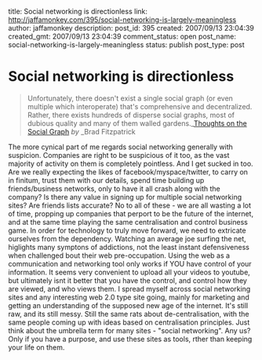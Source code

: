 title: Social networking is directionless
link: http://jaffamonkey.com/395/social-networking-is-largely-meaningless
author: jaffamonkey
description: 
post_id: 395
created: 2007/09/13 23:04:39
created_gmt: 2007/09/13 23:04:39
comment_status: open
post_name: social-networking-is-largely-meaningless
status: publish
post_type: post

# Social networking is directionless

> Unfortunately, there doesn't exist a single social graph (or even multiple which interoperate) that's comprehensive and decentralized. Rather, there exists hundreds of disperse social graphs, most of dubious quality and many of them walled gardens._[Thoughts on the Social Graph](http://bradfitz.com/social-graph-problem/) _by_ _Brad Fitzpatrick

The more cynical part of me regards social networking generally with suspicion. Companies are right to be suspicious of it too, as the vast majority of activity on them is completely pointless. And I get sucked in too. Are we really expecting the likes of facebook/myspace/twitter, to carry on in finitum, trust them with our details, spend time building up friends/business networks, only to have it all crash along with the company? Is there any value in signing up for multiple social networking sites? Are friends lists accurate? No to all of these - we are all wasting a lot of time, propping up companies that perport to be the future of the internet, and at the same time playing the same centralisation and control business game. In order for technology to truly move forward, we need to extricate ourselves from the dependency. Watching an average joe surfing the net, higlights many symptons of addictions, not the least instant defensiveness when challenged bout their web pre-occupation. Using the web as a communication and networking tool only works if YOU have control of your information. It seems very convenient to upload all your videos to youtube, but ultimately isnt it better that you have the control, and control how they are viewed, and who views them. I spread myself across social networking sites and any interesting web 2.0 type site going, mainly for marketing and getting an understanding of the supposed new age of the internet. It's still raw, and its still messy. Still the same rats about de-centralisation, with the same people coming up with ideas based on centralisation principles. Just think about the umbrella term for many sites - "social networking". Any us? Only if you have a purpose, and use these sites as tools, rther than keeping your life on them.